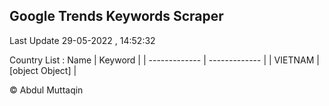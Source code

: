 

## Google Trends Keywords Scraper 
 
Last Update 29-05-2022 , 14:52:32

Country List :
 Name  | Keyword |
| ------------- | ------------- |
| VIETNAM | [object Object] |



© Abdul Muttaqin 
